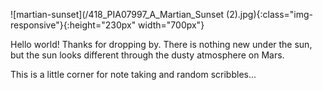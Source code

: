  

![martian-sunset](/418_PIA07997_A_Martian_Sunset (2).jpg){:class="img-responsive"}{:height="230px" width="700px"}



Hello world! Thanks for dropping by. There is nothing new under the sun, but the sun looks different through the dusty atmosphere on Mars.

This is a little corner for note taking and random scribbles...
